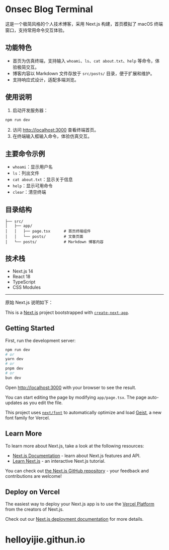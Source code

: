 # 0nsec Blog Terminal

这是一个极简风格的个人技术博客，采用 Next.js 构建，首页模拟了 macOS 终端窗口，支持常用命令交互体验。

## 功能特色
- 首页为仿真终端，支持输入 `whoami`、`ls`、`cat about.txt`、`help` 等命令，体验极简交互。
- 博客内容以 Markdown 文件存放于 `src/posts/` 目录，便于扩展和维护。
- 支持响应式设计，适配多端浏览。

## 使用说明
1. 启动开发服务器：

```bash
npm run dev
```

2. 访问 [http://localhost:3000](http://localhost:3000) 查看终端首页。
3. 在终端输入框输入命令，体验仿真交互。

## 主要命令示例
- `whoami`：显示用户名
- `ls`：列出文件
- `cat about.txt`：显示关于信息
- `help`：显示可用命令
- `clear`：清空终端

## 目录结构
```
├── src/
│   ├── app/
│   │   ├── page.tsx      # 首页终端组件
│   │   └── posts/        # 文章页面
│   └── posts/            # Markdown 博客内容
```

## 技术栈
- Next.js 14
- React 18
- TypeScript
- CSS Modules

---

原始 Next.js 说明如下：

This is a [Next.js](https://nextjs.org) project bootstrapped with [`create-next-app`](https://nextjs.org/docs/app/api-reference/cli/create-next-app).

## Getting Started

First, run the development server:

```bash
npm run dev
# or
yarn dev
# or
pnpm dev
# or
bun dev
```

Open [http://localhost:3000](http://localhost:3000) with your browser to see the result.

You can start editing the page by modifying `app/page.tsx`. The page auto-updates as you edit the file.

This project uses [`next/font`](https://nextjs.org/docs/app/building-your-application/optimizing/fonts) to automatically optimize and load [Geist](https://vercel.com/font), a new font family for Vercel.

## Learn More

To learn more about Next.js, take a look at the following resources:

- [Next.js Documentation](https://nextjs.org/docs) - learn about Next.js features and API.
- [Learn Next.js](https://nextjs.org/learn) - an interactive Next.js tutorial.

You can check out [the Next.js GitHub repository](https://github.com/vercel/next.js) - your feedback and contributions are welcome!

## Deploy on Vercel

The easiest way to deploy your Next.js app is to use the [Vercel Platform](https://vercel.com/new?utm_medium=default-template&filter=next.js&utm_source=create-next-app&utm_campaign=create-next-app-readme) from the creators of Next.js.

Check out our [Next.js deployment documentation](https://nextjs.org/docs/app/building-your-application/deploying) for more details.
# helloyijie.githun.io

